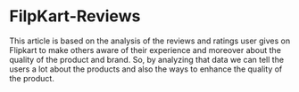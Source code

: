 # FilpKart-Reviews
This article is based on the analysis of the reviews and ratings user gives on Flipkart to make others aware of their experience and moreover about the quality of the product and brand. So, by analyzing that data we can tell the users a lot about the products and also the ways to enhance the quality of the product.
